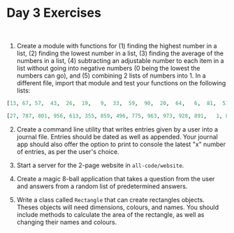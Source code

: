 # Day 3 Exercises

<br />

1. Create a module with functions for (1) finding the highest number in a list, (2) finding the lowest number in a list, (3) finding the average of the numbers in a list, (4) subtracting an adjustable number to each item in a list without going into negative numbers (0 being the lowest the numbers can go), and (5) combining 2 lists of numbers into 1. In a different file, import that module and test your functions on the following lists:

```python
[13, 67, 57,  43,  26,  19,   9,  33,  59,  90,  20,  64,   6,  81,  51,  92,  17,   1,  29,  98,  49,  58,  87,  39,  74,  61,  70,  40,  80,  36,  48,  38,  77,  46,  50,  34,  53,  42,  84,  52,   4,  72,  73,  79,  65,   8,  93,  69,  54,  28,  16,  31,  11,  44,  41,  75,  56,   5,  78,  23,  62,  99,  32, 100,  85,  24,  35,  10,  76,  95,  60,  63]

[27, 787, 801, 956, 613, 355, 859, 496, 775, 963, 973, 928, 891,   1, 818, 717, 484, 966, 288, 587, 180, 737, 334, 601, 328, 939, 242, 551, 121, 560, 368, 240, 711, 694, 130, 453, 739, 102,   8, 825, 354, 715, 832, 908, 262,  77,  73, 151]
```

2. Create a command line utility that writes entries given by a user into a journal file. Entries should be dated as well as appended. Your journal app should also offer the option to print to console the latest "x" number of entries, as per the user's choice.

3. Start a server for the 2-page website in `all-code/website`.

4. Create a magic 8-ball application that takes a question from the user and answers from a random list of predetermined answers.

5. Write a class called `Rectangle` that can create rectangles objects. Theses objects will need dimensions, colours, and names. You should include methods to calculate the area of the rectangle, as well as changing their names and colours.
